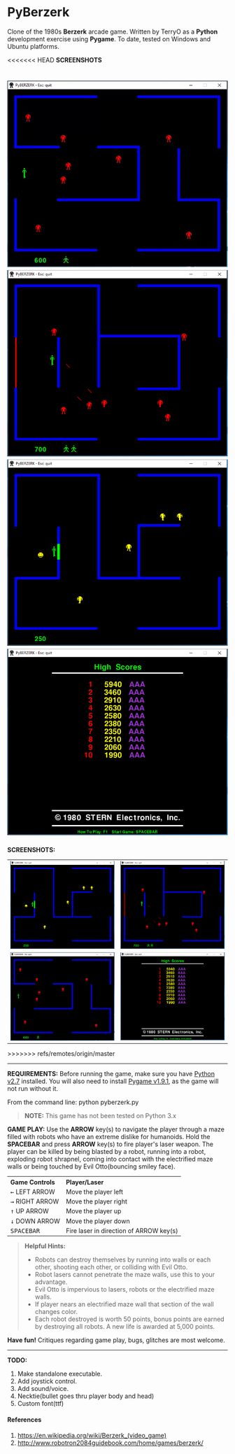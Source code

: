 **PyBerzerk**
===================
Clone of the 1980s **Berzerk** arcade game. Written by TerryO as a  **Python** development exercise using **Pygame**. To date, tested on Windows and Ubuntu platforms.

<<<<<<< HEAD
**SCREENSHOTS**

![Screenshot of PyBerzerk](Screenshots/GamePlayDemo.gif "GamePlayDemo")
![Screenshot of PyBerzerk](Screenshots/Gameplay2.png "GamePlay2")
![Screenshot of PyBerzerk](Screenshots/Gameplay3.png "GamePlay3")
![Screenshot of PyBerzerk](Screenshots/HighScore.png "HighScore")
=======
**SCREENSHOTS:**
<table>
 <tr>
  <td><img src="./Screenshots/Gameplay3.png" alt="Gameplay3" /></td>
  <td><img src="./Screenshots/Gameplay2.png" alt="GamePlay2" /></td>
 </tr>
 <tr>
  <td><img src="./Screenshots/GamePlayDemo.gif" alt="GamePlayDemo" /></td>
  <td><img src="./Screenshots/HighScore.png" alt="HighScore" /></td>
 </tr>
</table>
>>>>>>> refs/remotes/origin/master

----------

**REQUIREMENTS:**
Before running the game, make sure you have [Python v2.7](http://www.python.org/download/) installed. You will also need to install [Pygame v1.9.1](http://www.pygame.org/download.shtml), as the game will not run without it.

From the command line: python pyberzerk.py

> **NOTE:** This game has not been tested on Python 3.x


**GAME PLAY:**
Use the **ARROW** key(s) to navigate the player through a maze filled with robots who have an extreme dislike for humanoids.  Hold the **SPACEBAR** and press **ARROW** key(s) to fire player's laser weapon. The player can be killed by being blasted by a robot, running into a robot, exploding robot shrapnel, coming into contact with the electrified maze walls or being touched by Evil Otto(bouncing smiley face).

<table>
 <tr>
  <th align="left">Game Controls</th>
  <th align="left">Player/Laser</th>
 </tr>
 <tr>
  <td><kbd>&larr;</kbd> LEFT ARROW</td>
  <td>Move the player left</td>
 </tr>
  <tr>
  <td><kbd>&rarr;</kbd> RIGHT ARROW</td>
  <td>Move the player right</td>
 </tr>
  <tr>
  <td><kbd>&uarr;</kbd> UP ARROW</td>
  <td>Move the player up</td>
 </tr>
  <tr>
  <td><kbd>&darr;</kbd> DOWN ARROW</td>
  <td>Move the player down</td>
 </tr>
  <tr>
  <td><kbd>SPACEBAR</kbd></td>
  <td>Fire laser in direction of ARROW key(s)</td>
 </tr>
</table>

> **Helpful Hints:**
> 
> - Robots can destroy themselves by running into walls or each other, shooting each other, or colliding with Evil Otto.
> - Robot lasers cannot penetrate the maze walls, use this to your advantage.
> - Evil Otto is impervious to lasers, robots or the electrified maze walls.
> - If player nears an electrified maze wall that section of the wall changes color.
> - Each robot destroyed is worth 50 points,  bonus points are earned by destroying all robots. A new life is awarded at 5,000 points.

**Have fun!**
Critiques regarding game play, bugs, glitches are most welcome.

-----------------------------------------------------------------------------
**TODO:**
 
1. Make standalone executable.
1. Add joystick control.
1. Add sound/voice.
1. Necktie(bullet goes thru player body and head)
1. Custom font(ttf)

#### References
1. https://en.wikipedia.org/wiki/Berzerk_(video_game)
1. http://www.robotron2084guidebook.com/home/games/berzerk/
